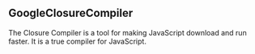 ## GoogleClosureCompiler

The Closure Compiler is a tool for making JavaScript download and run faster. It
is a true compiler for JavaScript.